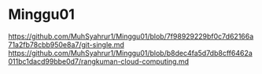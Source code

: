 # Minggu01
https://github.com/MuhSyahrur1/Minggu01/blob/7f98929229bf0c7d62166a71a2fb78cbb950e8a7/git-single.md
https://github.com/MuhSyahrur1/Minggu01/blob/b8dec4fa5d7db8cff6462a011bc1dacd99bbe0d7/rangkuman-cloud-computing.md
